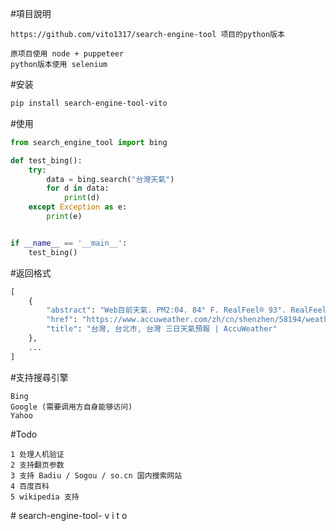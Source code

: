 #項目說明

```
https://github.com/vito1317/search-engine-tool 项目的python版本

原项目使用 node + puppeteer 
python版本使用 selenium
```

#安装

```bash
pip install search-engine-tool-vito
```

#使用

```python
from search_engine_tool import bing

def test_bing():
    try:
        data = bing.search("台灣天氣")
        for d in data:
            print(d)
    except Exception as e:
        print(e)


if __name__ == '__main__':
    test_bing()
```
#返回格式 

```python
[
    {
        "abstract": "Web目前天氣. PM2:04. 84° F. RealFeel® 93°. RealFeel Shade™ 89°. 空氣品質 不佳. 風 西南偏西 6英里/小时. 風速 6英里/小时. 陰 更多詳情.",
        "href": "https://www.accuweather.com/zh/cn/shenzhen/58194/weather-forecast/58194",
        "title": "台灣, 台北市, 台灣 三日天氣預報 | AccuWeather"
    },
    ...
]
```

#支持搜尋引擎

```
Bing
Google (需要调用方自身能够访问)
Yahoo
```

#Todo 

```
1 处理人机验证
2 支持翻页参数
3 支持 Badiu / Sogou / so.cn 国内搜索网站
4 百度百科
5 wikipedia 支持
```

#   s e a r c h - e n g i n e - t o o l - v i t o
 
 
